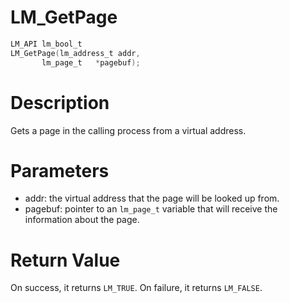 # LM_GetPage

```c
LM_API lm_bool_t
LM_GetPage(lm_address_t addr,
	   lm_page_t   *pagebuf);
```

# Description

Gets a page in the calling process from a virtual address.

# Parameters

- addr: the virtual address that the page will be looked up from.
- pagebuf: pointer to an `lm_page_t` variable that will receive the information about the page.

# Return Value

On success, it returns `LM_TRUE`. On failure, it returns `LM_FALSE`.

